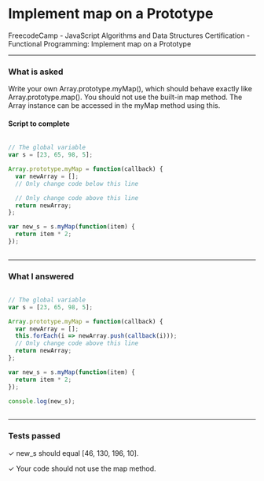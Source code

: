 # Implement map on a Prototype
FreecodeCamp - JavaScript Algorithms and Data Structures Certification - Functional Programming: Implement map on a Prototype


---


### What is asked

Write your own Array.prototype.myMap(), which should behave exactly like Array.prototype.map(). You should not use the built-in map method. The Array instance can be accessed in the myMap method using this.

#### Script to complete

```javascript  
  
// The global variable
var s = [23, 65, 98, 5];

Array.prototype.myMap = function(callback) {
  var newArray = [];
  // Only change code below this line

  // Only change code above this line
  return newArray;
};

var new_s = s.myMap(function(item) {
  return item * 2;
});
  

```

---


### What I answered

```javascript  
  
// The global variable
var s = [23, 65, 98, 5];

Array.prototype.myMap = function(callback) {
  var newArray = [];
  this.forEach(i => newArray.push(callback(i)));
  // Only change code above this line
  return newArray;
};

var new_s = s.myMap(function(item) {
  return item * 2;
});

console.log(new_s);
  

```

---


### Tests passed

✓ new_s should equal [46, 130, 196, 10].

✓ Your code should not use the map method.